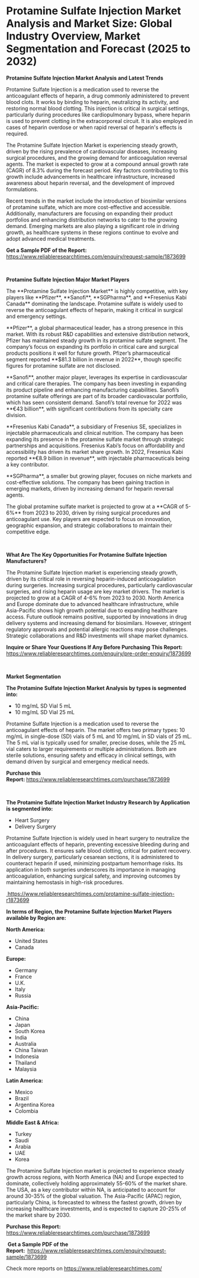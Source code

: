 <p><h1>Protamine Sulfate Injection Market Analysis and Market Size: Global Industry Overview, Market Segmentation and Forecast (2025 to 2032)</h1></p><p><strong>Protamine Sulfate Injection Market Analysis and Latest Trends</strong></p>
<p><p>Protamine Sulfate Injection is a medication used to reverse the anticoagulant effects of heparin, a drug commonly administered to prevent blood clots. It works by binding to heparin, neutralizing its activity, and restoring normal blood clotting. This injection is critical in surgical settings, particularly during procedures like cardiopulmonary bypass, where heparin is used to prevent clotting in the extracorporeal circuit. It is also employed in cases of heparin overdose or when rapid reversal of heparin's effects is required.</p><p>The Protamine Sulfate Injection Market is experiencing steady growth, driven by the rising prevalence of cardiovascular diseases, increasing surgical procedures, and the growing demand for anticoagulation reversal agents. The market is expected to grow at a compound annual growth rate (CAGR) of 8.3% during the forecast period. Key factors contributing to this growth include advancements in healthcare infrastructure, increased awareness about heparin reversal, and the development of improved formulations.</p><p>Recent trends in the market include the introduction of biosimilar versions of protamine sulfate, which are more cost-effective and accessible. Additionally, manufacturers are focusing on expanding their product portfolios and enhancing distribution networks to cater to the growing demand. Emerging markets are also playing a significant role in driving growth, as healthcare systems in these regions continue to evolve and adopt advanced medical treatments.</p></p>
<p><strong>Get a Sample PDF of the Report:&nbsp;</strong> <a href="https://www.reliableresearchtimes.com/enquiry/request-sample/1873699?utm_campaign=2143&utm_medium=2&utm_source=Github&utm_content=ia&utm_term=25012025&utm_id=protamine-sulfate-injection">https://www.reliableresearchtimes.com/enquiry/request-sample/1873699</a></p>
<p>&nbsp;</p>
<p><strong>Protamine Sulfate Injection Major Market Players</strong></p>
<p><p>The **Protamine Sulfate Injection Market** is highly competitive, with key players like **Pfizer**, **Sanofi**, **SGPharma**, and **Fresenius Kabi Canada** dominating the landscape. Protamine sulfate is widely used to reverse the anticoagulant effects of heparin, making it critical in surgical and emergency settings.</p><p>**Pfizer**, a global pharmaceutical leader, has a strong presence in this market. With its robust R&D capabilities and extensive distribution network, Pfizer has maintained steady growth in its protamine sulfate segment. The company’s focus on expanding its portfolio in critical care and surgical products positions it well for future growth. Pfizer’s pharmaceutical segment reported **$81.3 billion in revenue in 2022**, though specific figures for protamine sulfate are not disclosed.</p><p>**Sanofi**, another major player, leverages its expertise in cardiovascular and critical care therapies. The company has been investing in expanding its product pipeline and enhancing manufacturing capabilities. Sanofi’s protamine sulfate offerings are part of its broader cardiovascular portfolio, which has seen consistent demand. Sanofi’s total revenue for 2022 was **€43 billion**, with significant contributions from its specialty care division.</p><p>**Fresenius Kabi Canada**, a subsidiary of Fresenius SE, specializes in injectable pharmaceuticals and clinical nutrition. The company has been expanding its presence in the protamine sulfate market through strategic partnerships and acquisitions. Fresenius Kabi’s focus on affordability and accessibility has driven its market share growth. In 2022, Fresenius Kabi reported **€8.9 billion in revenue**, with injectable pharmaceuticals being a key contributor.</p><p>**SGPharma**, a smaller but growing player, focuses on niche markets and cost-effective solutions. The company has been gaining traction in emerging markets, driven by increasing demand for heparin reversal agents.</p><p>The global protamine sulfate market is projected to grow at a **CAGR of 5-6%** from 2023 to 2030, driven by rising surgical procedures and anticoagulant use. Key players are expected to focus on innovation, geographic expansion, and strategic collaborations to maintain their competitive edge.</p></p>
<p>&nbsp;</p>
<p><strong>What Are The Key Opportunities For Protamine Sulfate Injection Manufacturers?</strong></p>
<p><p>The Protamine Sulfate Injection market is experiencing steady growth, driven by its critical role in reversing heparin-induced anticoagulation during surgeries. Increasing surgical procedures, particularly cardiovascular surgeries, and rising heparin usage are key market drivers. The market is projected to grow at a CAGR of 4-6% from 2023 to 2030. North America and Europe dominate due to advanced healthcare infrastructure, while Asia-Pacific shows high growth potential due to expanding healthcare access. Future outlook remains positive, supported by innovations in drug delivery systems and increasing demand for biosimilars. However, stringent regulatory approvals and potential allergic reactions may pose challenges. Strategic collaborations and R&D investments will shape market dynamics.</p></p>
<p><strong>Inquire or Share Your Questions If Any Before Purchasing This Report:</strong> <a href="https://www.reliableresearchtimes.com/enquiry/pre-order-enquiry/1873699?utm_campaign=2143&utm_medium=2&utm_source=Github&utm_content=ia&utm_term=25012025&utm_id=protamine-sulfate-injection">https://www.reliableresearchtimes.com/enquiry/pre-order-enquiry/1873699</a></p>
<p>&nbsp;</p>
<p><strong>Market Segmentation</strong></p>
<p><strong>The Protamine Sulfate Injection Market Analysis by types is segmented into:</strong></p>
<p><ul><li>10 mg/mL SD Vial 5 mL</li><li>10 mg/mL SD Vial 25 mL</li></ul></p>
<p><p>Protamine Sulfate Injection is a medication used to reverse the anticoagulant effects of heparin. The market offers two primary types: 10 mg/mL in single-dose (SD) vials of 5 mL and 10 mg/mL in SD vials of 25 mL. The 5 mL vial is typically used for smaller, precise doses, while the 25 mL vial caters to larger requirements or multiple administrations. Both are sterile solutions, ensuring safety and efficacy in clinical settings, with demand driven by surgical and emergency medical needs.</p></p>
<p><strong>Purchase this Report:&nbsp;</strong><a href="https://www.reliableresearchtimes.com/purchase/1873699?utm_campaign=2143&utm_medium=2&utm_source=Github&utm_content=ia&utm_term=25012025&utm_id=protamine-sulfate-injection">https://www.reliableresearchtimes.com/purchase/1873699</a></p>
<p>&nbsp;</p>
<p><strong>The Protamine Sulfate Injection Market Industry Research by Application is segmented into:</strong></p>
<p><ul><li>Heart Surgery</li><li>Delivery Surgery</li></ul></p>
<p><p>Protamine Sulfate Injection is widely used in heart surgery to neutralize the anticoagulant effects of heparin, preventing excessive bleeding during and after procedures. It ensures safe blood clotting, critical for patient recovery. In delivery surgery, particularly cesarean sections, it is administered to counteract heparin if used, minimizing postpartum hemorrhage risks. Its application in both surgeries underscores its importance in managing anticoagulation, enhancing surgical safety, and improving outcomes by maintaining hemostasis in high-risk procedures.</p></p>
<p><a href="https://www.reliableresearchtimes.com/protamine-sulfate-injection-r1873699?utm_campaign=2143&utm_medium=2&utm_source=Github&utm_content=ia&utm_term=25012025&utm_id=protamine-sulfate-injection">&nbsp;https://www.reliableresearchtimes.com/protamine-sulfate-injection-r1873699</a></p>
<p><strong>In terms of Region, the Protamine Sulfate Injection Market Players available by Region are:</strong></p>
<p>
    <p> <strong> North America: </strong>
        <ul>
            <li>United States</li>
            <li>Canada</li>
        </ul>
        </p> 
    <p> <strong> Europe: </strong>
        <ul>
            <li>Germany</li>
            <li>France</li>
            <li>U.K.</li>
            <li>Italy</li>
            <li>Russia</li>
        </ul>
        </p> 
    <p> <strong> Asia-Pacific: </strong>
        <ul>
            <li>China</li>
            <li>Japan</li>
            <li>South Korea</li>
            <li>India</li>
            <li>Australia</li>
            <li>China Taiwan</li>
            <li>Indonesia</li>
            <li>Thailand</li>
            <li>Malaysia</li>
        </ul>
        </p> 
    <p> <strong> Latin America: </strong>
        <ul>
            <li>Mexico</li>
            <li>Brazil</li>
            <li>Argentina Korea</li>
            <li>Colombia</li>
        </ul>
        </p> 
    <p> <strong> Middle East & Africa: </strong>
        <ul>
            <li>Turkey</li>
            <li>Saudi</li>
            <li>Arabia</li>
            <li>UAE</li>
            <li>Korea</li>
        </ul>
    </p>
    </p>
<p><p>The Protamine Sulfate Injection market is projected to experience steady growth across regions, with North America (NA) and Europe expected to dominate, collectively holding approximately 55-60% of the market share. The USA, as a key contributor within NA, is anticipated to account for around 30-35% of the global valuation. The Asia-Pacific (APAC) region, particularly China, is forecasted to witness the fastest growth, driven by increasing healthcare investments, and is expected to capture 20-25% of the market share by 2030.</p></p>
<p><strong>Purchase this Report: </strong><a href="https://www.reliableresearchtimes.com/purchase/1873699?utm_campaign=2143&utm_medium=2&utm_source=Github&utm_content=ia&utm_term=25012025&utm_id=protamine-sulfate-injection">https://www.reliableresearchtimes.com/purchase/1873699</a></p>
<p>&nbsp;<strong>Get a Sample PDF of the Report:&nbsp;&nbsp;</strong><a href="https://www.reliableresearchtimes.com/enquiry/request-sample/1873699?utm_campaign=2143&utm_medium=2&utm_source=Github&utm_content=ia&utm_term=25012025&utm_id=protamine-sulfate-injection">https://www.reliableresearchtimes.com/enquiry/request-sample/1873699</a></p>
<p><strong></strong></p>
<p>Check more reports on <a href="https://www.reliableresearchtimes.com/?utm_campaign=2143&utm_medium=2&utm_source=Github&utm_content=ia&utm_term=25012025&utm_id=protamine-sulfate-injection">https://www.reliableresearchtimes.com/</a></p>